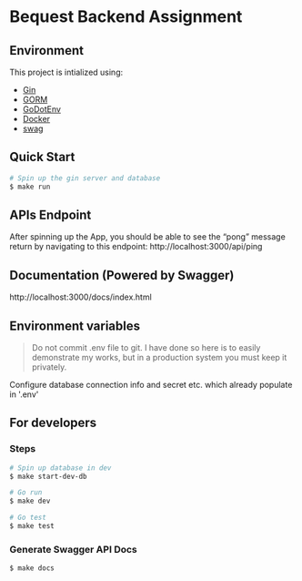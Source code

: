 # Bequest Backend Assignment

## Environment

This project is intialized using:

- [Gin](https://github.com/gin-gonic/gin)
- [GORM](https://github.com/jinzhu/gorm)
- [GoDotEnv](https://github.com/joho/godotenv)
- [Docker](https://www.docker.com/)
- [swag](https://github.com/swaggo/swag)

## Quick Start

```bash
# Spin up the gin server and database
$ make run
```

## APIs Endpoint
After spinning up the App, you should be able to see the “pong” message return by navigating to this endpoint: http://localhost:3000/api/ping

## Documentation (Powered by Swagger)

http://localhost:3000/docs/index.html

## Environment variables

> Do not commit .env file to git. I have done so here is to easily demonstrate my works,
> but in a production system you must keep it privately.

Configure database connection info and secret etc. which already populate in '.env'

## For developers

### Steps
```bash
# Spin up database in dev
$ make start-dev-db

# Go run
$ make dev

# Go test
$ make test
```

### Generate Swagger API Docs
```bash
$ make docs
```